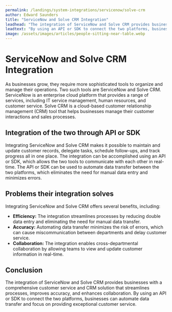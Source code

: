 ```yaml
---
permalink: /landings/system-integrations/servicenow/solve-crm
author: Edward Saunders
title: "ServiceNow and Solve CRM Integration"
leadhead: "The integration of ServiceNow and Solve CRM provides businesses with a comprehensive customer service and CRM solution that streamlines processes, improves accuracy, and enhances collaboration"
leadtext: "By using an API or SDK to connect the two platforms, businesses can automate data transfer and focus on providing exceptional customer service."
image: /assets/images/articles/people-sitting-near-table.webp
---
```

<div class="arttext">    <h1>ServiceNow and Solve CRM Integration</h1>
    <p>As businesses grow, they require more sophisticated tools to organize and manage their operations. Two such tools are ServiceNow and Solve CRM. ServiceNow is an enterprise cloud platform that provides a range of services, including IT service management, human resources, and customer service. Solve CRM is a cloud-based customer relationship management (CRM) tool that helps businesses manage their customer interactions and sales processes. </p>
    <h2>Integration of the two through API or SDK</h2>
    <p>Integrating ServiceNow and Solve CRM makes it possible to maintain and update customer records, delegate tasks, schedule follow-ups, and track progress all in one place. The integration can be accomplished using an API or SDK, which allows the two tools to communicate with each other in real-time. The API or SDK can be used to automate data transfer between the two platforms, which eliminates the need for manual data entry and minimizes errors.</p>
    <h2>Problems their integration solves</h2>
    <p>Integrating ServiceNow and Solve CRM offers several benefits, including:</p>
    <ul>
      <li><strong>Efficiency:</strong> The integration streamlines processes by reducing double data entry and eliminating the need for manual data transfer.</li>
      <li><strong>Accuracy:</strong> Automating data transfer minimizes the risk of errors, which can cause miscommunication between departments and delay customer service.</li>
      <li><strong>Collaboration:</strong> The integration enables cross-departmental collaboration by allowing teams to view and update customer information in real-time.</li>
    </ul>
    <h2>Conclusion</h2>
    <p>The integration of ServiceNow and Solve CRM provides businesses with a comprehensive customer service and CRM solution that streamlines processes, improves accuracy, and enhances collaboration. By using an API or SDK to connect the two platforms, businesses can automate data transfer and focus on providing exceptional customer service.</p>
</div>
